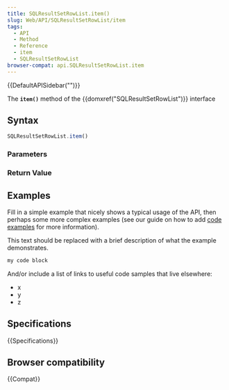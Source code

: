 ```yaml
---
title: SQLResultSetRowList.item()
slug: Web/API/SQLResultSetRowList/item
tags:
  - API
  - Method
  - Reference
  - item
  - SQLResultSetRowList
browser-compat: api.SQLResultSetRowList.item
---
```

{{DefaultAPISidebar("")}}

The **`item()`** method of the {{domxref("SQLResultSetRowList")}} interface 

## Syntax

```js
SQLResultSetRowList.item()
```

### Parameters



### Return Value



## Examples

Fill in a simple example that nicely shows a typical usage of the API, then perhaps some more complex examples (see our guide on how to add [code examples](/en-US/docs/MDN/Contribute/Structures/Code_examples) for more information).

This text should be replaced with a brief description of what the example demonstrates.

```js
my code block
```

And/or include a list of links to useful code samples that live elsewhere:

*   x
*   y
*   z

## Specifications

{{Specifications}}

## Browser compatibility

{{Compat}}

